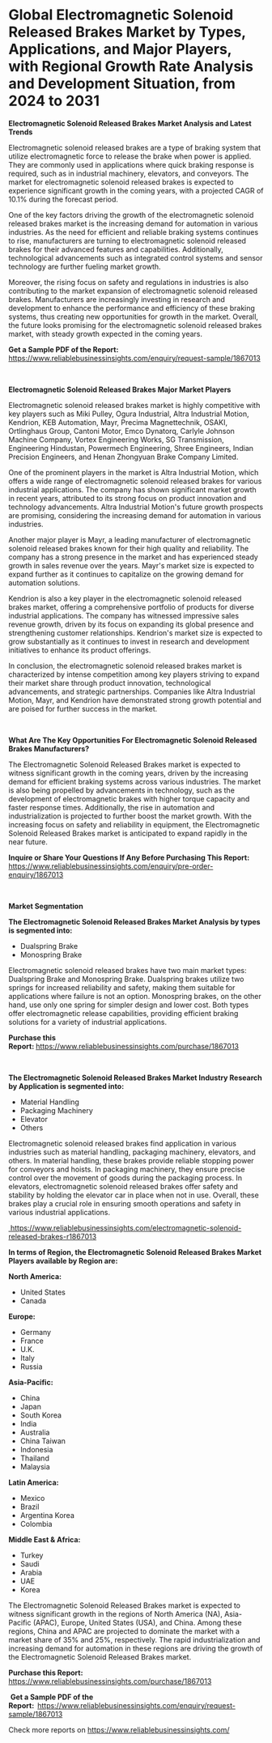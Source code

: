 <p><h1>Global Electromagnetic Solenoid Released Brakes Market by Types, Applications, and Major Players, with Regional Growth Rate Analysis and Development Situation, from 2024 to 2031</h1></p><p><strong>Electromagnetic Solenoid Released Brakes Market Analysis and Latest Trends</strong></p>
<p><p>Electromagnetic solenoid released brakes are a type of braking system that utilize electromagnetic force to release the brake when power is applied. They are commonly used in applications where quick braking response is required, such as in industrial machinery, elevators, and conveyors. The market for electromagnetic solenoid released brakes is expected to experience significant growth in the coming years, with a projected CAGR of 10.1% during the forecast period.</p><p>One of the key factors driving the growth of the electromagnetic solenoid released brakes market is the increasing demand for automation in various industries. As the need for efficient and reliable braking systems continues to rise, manufacturers are turning to electromagnetic solenoid released brakes for their advanced features and capabilities. Additionally, technological advancements such as integrated control systems and sensor technology are further fueling market growth.</p><p>Moreover, the rising focus on safety and regulations in industries is also contributing to the market expansion of electromagnetic solenoid released brakes. Manufacturers are increasingly investing in research and development to enhance the performance and efficiency of these braking systems, thus creating new opportunities for growth in the market. Overall, the future looks promising for the electromagnetic solenoid released brakes market, with steady growth expected in the coming years.</p></p>
<p><strong>Get a Sample PDF of the Report:&nbsp;</strong> <a href="https://www.reliablebusinessinsights.com/enquiry/request-sample/1867013">https://www.reliablebusinessinsights.com/enquiry/request-sample/1867013</a></p>
<p>&nbsp;</p>
<p><strong>Electromagnetic Solenoid Released Brakes Major Market Players</strong></p>
<p><p>Electromagnetic solenoid released brakes market is highly competitive with key players such as Miki Pulley, Ogura Industrial, Altra Industrial Motion, Kendrion, KEB Automation, Mayr, Precima Magnettechnik, OSAKI, Ortlinghaus Group, Cantoni Motor, Emco Dynatorq, Carlyle Johnson Machine Company, Vortex Engineering Works, SG Transmission, Engineering Hindustan, Powermech Engineering, Shree Engineers, Indian Precision Engineers, and Henan Zhongyuan Brake Company Limited.</p><p>One of the prominent players in the market is Altra Industrial Motion, which offers a wide range of electromagnetic solenoid released brakes for various industrial applications. The company has shown significant market growth in recent years, attributed to its strong focus on product innovation and technology advancements. Altra Industrial Motion's future growth prospects are promising, considering the increasing demand for automation in various industries.</p><p>Another major player is Mayr, a leading manufacturer of electromagnetic solenoid released brakes known for their high quality and reliability. The company has a strong presence in the market and has experienced steady growth in sales revenue over the years. Mayr's market size is expected to expand further as it continues to capitalize on the growing demand for automation solutions.</p><p>Kendrion is also a key player in the electromagnetic solenoid released brakes market, offering a comprehensive portfolio of products for diverse industrial applications. The company has witnessed impressive sales revenue growth, driven by its focus on expanding its global presence and strengthening customer relationships. Kendrion's market size is expected to grow substantially as it continues to invest in research and development initiatives to enhance its product offerings.</p><p>In conclusion, the electromagnetic solenoid released brakes market is characterized by intense competition among key players striving to expand their market share through product innovation, technological advancements, and strategic partnerships. Companies like Altra Industrial Motion, Mayr, and Kendrion have demonstrated strong growth potential and are poised for further success in the market.</p></p>
<p>&nbsp;</p>
<p><strong>What Are The Key Opportunities For Electromagnetic Solenoid Released Brakes Manufacturers?</strong></p>
<p><p>The Electromagnetic Solenoid Released Brakes market is expected to witness significant growth in the coming years, driven by the increasing demand for efficient braking systems across various industries. The market is also being propelled by advancements in technology, such as the development of electromagnetic brakes with higher torque capacity and faster response times. Additionally, the rise in automation and industrialization is projected to further boost the market growth. With the increasing focus on safety and reliability in equipment, the Electromagnetic Solenoid Released Brakes market is anticipated to expand rapidly in the near future.</p></p>
<p><strong>Inquire or Share Your Questions If Any Before Purchasing This Report:</strong> <a href="https://www.reliablebusinessinsights.com/enquiry/pre-order-enquiry/1867013">https://www.reliablebusinessinsights.com/enquiry/pre-order-enquiry/1867013</a></p>
<p>&nbsp;</p>
<p><strong>Market Segmentation</strong></p>
<p><strong>The Electromagnetic Solenoid Released Brakes Market Analysis by types is segmented into:</strong></p>
<p><ul><li>Dualspring Brake</li><li>Monospring Brake</li></ul></p>
<p><p>Electromagnetic solenoid released brakes have two main market types: Dualspring Brake and Monospring Brake. Dualspring brakes utilize two springs for increased reliability and safety, making them suitable for applications where failure is not an option. Monospring brakes, on the other hand, use only one spring for simpler design and lower cost. Both types offer electromagnetic release capabilities, providing efficient braking solutions for a variety of industrial applications.</p></p>
<p><strong>Purchase this Report:&nbsp;</strong><a href="https://www.reliablebusinessinsights.com/purchase/1867013">https://www.reliablebusinessinsights.com/purchase/1867013</a></p>
<p>&nbsp;</p>
<p><strong>The Electromagnetic Solenoid Released Brakes Market Industry Research by Application is segmented into:</strong></p>
<p><ul><li>Material Handling</li><li>Packaging Machinery</li><li>Elevator</li><li>Others</li></ul></p>
<p><p>Electromagnetic solenoid released brakes find application in various industries such as material handling, packaging machinery, elevators, and others. In material handling, these brakes provide reliable stopping power for conveyors and hoists. In packaging machinery, they ensure precise control over the movement of goods during the packaging process. In elevators, electromagnetic solenoid released brakes offer safety and stability by holding the elevator car in place when not in use. Overall, these brakes play a crucial role in ensuring smooth operations and safety in various industrial applications.</p></p>
<p><a href="https://www.reliablebusinessinsights.com/electromagnetic-solenoid-released-brakes-r1867013">&nbsp;https://www.reliablebusinessinsights.com/electromagnetic-solenoid-released-brakes-r1867013</a></p>
<p><strong>In terms of Region, the Electromagnetic Solenoid Released Brakes Market Players available by Region are:</strong></p>
<p>
    <p> <strong> North America: </strong>
        <ul>
            <li>United States</li>
            <li>Canada</li>
        </ul>
        </p> 
    <p> <strong> Europe: </strong>
        <ul>
            <li>Germany</li>
            <li>France</li>
            <li>U.K.</li>
            <li>Italy</li>
            <li>Russia</li>
        </ul>
        </p> 
    <p> <strong> Asia-Pacific: </strong>
        <ul>
            <li>China</li>
            <li>Japan</li>
            <li>South Korea</li>
            <li>India</li>
            <li>Australia</li>
            <li>China Taiwan</li>
            <li>Indonesia</li>
            <li>Thailand</li>
            <li>Malaysia</li>
        </ul>
        </p> 
    <p> <strong> Latin America: </strong>
        <ul>
            <li>Mexico</li>
            <li>Brazil</li>
            <li>Argentina Korea</li>
            <li>Colombia</li>
        </ul>
        </p> 
    <p> <strong> Middle East & Africa: </strong>
        <ul>
            <li>Turkey</li>
            <li>Saudi</li>
            <li>Arabia</li>
            <li>UAE</li>
            <li>Korea</li>
        </ul>
    </p>
    </p>
<p><p>The Electromagnetic Solenoid Released Brakes market is expected to witness significant growth in the regions of North America (NA), Asia-Pacific (APAC), Europe, United States (USA), and China. Among these regions, China and APAC are projected to dominate the market with a market share of 35% and 25%, respectively. The rapid industrialization and increasing demand for automation in these regions are driving the growth of the Electromagnetic Solenoid Released Brakes market.</p></p>
<p><strong>Purchase this Report: </strong><a href="https://www.reliablebusinessinsights.com/purchase/1867013">https://www.reliablebusinessinsights.com/purchase/1867013</a></p>
<p>&nbsp;<strong>Get a Sample PDF of the Report:&nbsp;&nbsp;</strong><a href="https://www.reliablebusinessinsights.com/enquiry/request-sample/1867013">https://www.reliablebusinessinsights.com/enquiry/request-sample/1867013</a></p>
<p><strong></strong></p>
<p>Check more reports on <a href="https://www.reliablebusinessinsights.com/">https://www.reliablebusinessinsights.com/</a></p>